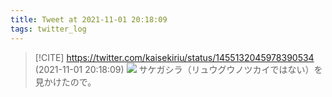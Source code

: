 ```yaml
---
title: Tweet at 2021-11-01 20:18:09
tags: twitter_log
---
```


> [!CITE] https://twitter.com/kaisekiriu/status/1455132045978390534 (2021-11-01 20:18:09)
> ![](https://twitter.com/kaisekiriu/status/1455132045978390534)
> サケガシラ（リュウグウノツカイではない）を見かけたので。
